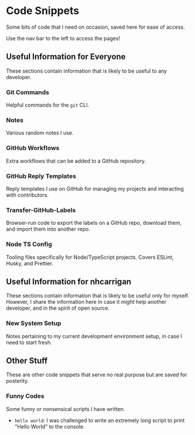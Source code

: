 # Code Snippets

Some bits of code that I need on occasion, saved here for ease of access.

Use the nav bar to the left to access the pages!

## Useful Information for Everyone

These sections contain information that is likely to be useful to any developer.

### Git Commands

Helpful commands for the `git` CLI.

### Notes

Various random notes I use.

### GitHub Workflows

Extra workflows that can be added to a GitHub repository.

### GitHub Reply Templates

Reply templates I use on GitHub for managing my projects and interacting with contributors.

### Transfer-GitHub-Labels

Browser-run code to export the labels on a GitHub repo, download them, and import them into another repo.

### Node TS Config

Tooling files specifically for Node/TypeScript projects. Covers ESLint, Husky, and Prettier.

## Useful Information for nhcarrigan

These sections contain information that is likely to be useful only for myself. However, I share the information here in case it _might_ help another developer, and in the spirit of open source.

### New System Setup

Notes pertaining to my current development environment setup, in case I need to start fresh.

## Other Stuff

These are other code snippets that serve no real purpose but are saved for posterity.

### Funny Codes

Some funny or nonsensical scripts I have written.

- `hello world`: I was challenged to write an extremely long script to print "Hello World" to the console.
